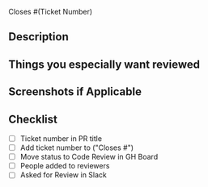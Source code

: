 Closes #(Ticket Number)

## Description


## Things you especially want reviewed


## Screenshots if Applicable


## Checklist
- [ ] Ticket number in PR title
- [ ] Add ticket number to ("Closes #")
- [ ] Move status to Code Review in GH Board
- [ ] People added to reviewers
- [ ] Asked for Review in Slack

